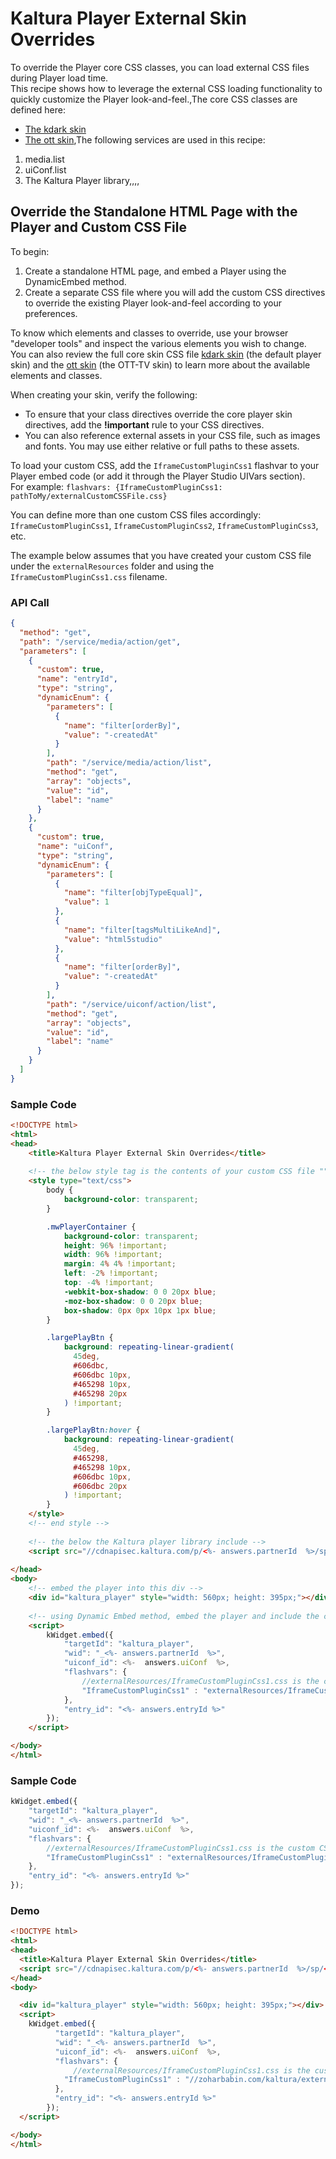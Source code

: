 <!--METADATA
{
  "icon": "eye",
  "sortOrder": 500,
  "tags": [
    "look & feel",
    "customization",
    "player",
    "design",
    "css",
    "skin",
    "theme",
    "template",
    "media"
  ],
  "keywords": [
    "IframeCustomPluginCss1",
    "look & feel",
    "customization",
    "player",
    "design",
    "css",
    "skin",
    "theme",
    "template"
  ],
  "summary": "External CSS files can be loaded during Player load time to override the Player core CSS classes. This recipe shows how to leverage the external CSS loading functionality to quickly customize the player look-and-feel."
}
-->

# Kaltura Player External Skin Overrides
To override the Player core CSS classes, you can load external CSS files during Player load time.  
This recipe shows how to leverage the external CSS loading functionality to quickly customize the Player look-and-feel.,The core CSS classes are defined here:
* [The kdark skin](https://github.com/kaltura/mwEmbed/blob/master/skins/kdark/css/layout.css)
* [The ott skin](https://github.com/kaltura/mwEmbed/blob/master/skins/ott/css/layout.css),The following services are used in this recipe:
1. media.list
2. uiConf.list
3. The Kaltura Player library,,,,

## Override the Standalone HTML Page with the Player and Custom CSS  File
To begin:
1.  Create a standalone HTML page, and embed a Player using the DynamicEmbed method.
2. Create a separate CSS file where you will add the custom CSS directives to override the existing Player look-and-feel according to your preferences.

To know which elements and classes to override, use your browser "developer tools" and inspect the various elements you wish to change.  
You can also review the full core skin CSS file [kdark skin](https://github.com/kaltura/mwEmbed/blob/master/skins/kdark/css/layout.css) (the default player skin) and the [ott skin](https://github.com/kaltura/mwEmbed/blob/master/skins/ott/css/layout.css) (the OTT-TV skin) to learn more about the available elements and classes.

When creating your skin, verify the following:
* To ensure that your class directives override the core player skin directives, add the **!important** rule to your CSS directives.  
* You can also reference external assets in your CSS file, such as images and fonts. You may use either relative or full paths to these assets.  

To load your custom CSS, add the ```IframeCustomPluginCss1``` flashvar to your Player embed code (or add it through the Player Studio UIVars section).  
For example: ```flashvars: {IframeCustomPluginCss1: pathToMy/externalCustomCSSFile.css}```  

You can define more than one custom CSS files accordingly: ```IframeCustomPluginCss1```, ```IframeCustomPluginCss2```, ```IframeCustomPluginCss3```, etc.  

The example below assumes that you have created your custom CSS file under the ```externalResources``` folder and using the ```IframeCustomPluginCss1.css``` filename.

### API Call
```json
{
  "method": "get",
  "path": "/service/media/action/get",
  "parameters": [
    {
      "custom": true,
      "name": "entryId",
      "type": "string",
      "dynamicEnum": {
        "parameters": [
          {
            "name": "filter[orderBy]",
            "value": "-createdAt"
          }
        ],
        "path": "/service/media/action/list",
        "method": "get",
        "array": "objects",
        "value": "id",
        "label": "name"
      }
    },
    {
      "custom": true,
      "name": "uiConf",
      "type": "string",
      "dynamicEnum": {
        "parameters": [
          {
            "name": "filter[objTypeEqual]",
            "value": 1
          },
          {
            "name": "filter[tagsMultiLikeAnd]",
            "value": "html5studio"
          },
          {
            "name": "filter[orderBy]",
            "value": "-createdAt"
          }
        ],
        "path": "/service/uiconf/action/list",
        "method": "get",
        "array": "objects",
        "value": "id",
        "label": "name"
      }
    }
  ]
}
```
### Sample Code
```html
<!DOCTYPE html>
<html>
<head>
	<title>Kaltura Player External Skin Overrides</title>
	
	<!-- the below style tag is the contents of your custom CSS file "" -- this is just for reference example, in your example it will be in the css file, not inside the embedding page -->
	<style type="text/css">
		body {
			background-color: transparent;
		}

		.mwPlayerContainer {
			background-color: transparent;
			height: 96% !important;
			width: 96% !important;
			margin: 4% 4% !important;
			left: -2% !important;
			top: -4% !important;
			-webkit-box-shadow: 0 0 20px blue;
			-moz-box-shadow: 0 0 20px blue;
			box-shadow: 0px 0px 10px 1px blue;
		}

		.largePlayBtn {
			background: repeating-linear-gradient(
			  45deg,
			  #606dbc,
			  #606dbc 10px,
			  #465298 10px,
			  #465298 20px
			) !important;
		}

		.largePlayBtn:hover {
			background: repeating-linear-gradient(
			  45deg,
			  #465298,
			  #465298 10px,
			  #606dbc 10px,
			  #606dbc 20px
			) !important;
		}
	</style>
	<!-- end style -->
	
	<!-- the below the Kaltura player library include -->
	<script src="//cdnapisec.kaltura.com/p/<%- answers.partnerId  %>/sp/<%- answers.partnerId  %>00/embedIframeJs/uiconf_id/<%-  answers.uiConf  %>/partner_id/<%- answers.partnerId  %>"></script>
	
</head>
<body>
    <!-- embed the player into this div -->
	<div id="kaltura_player" style="width: 560px; height: 395px;"></div>
	
	<!-- using Dynamic Embed method, embed the player and include the custom CSS file: -->
	<script>
		kWidget.embed({
        	"targetId": "kaltura_player",
        	"wid": "_<%- answers.partnerId  %>",
        	"uiconf_id": <%-  answers.uiConf  %>,
        	"flashvars": {
        	    //externalResources/IframeCustomPluginCss1.css is the custom CSS file you've created
        		"IframeCustomPluginCss1" : "externalResources/IframeCustomPluginCss1.css"
        	},
        	"entry_id": "<%- answers.entryId %>"
        });
	</script>

</body>
</html>
```
### Sample Code
```javascript
kWidget.embed({
	"targetId": "kaltura_player",
	"wid": "_<%- answers.partnerId  %>",
	"uiconf_id": <%-  answers.uiConf  %>,
	"flashvars": {
	    //externalResources/IframeCustomPluginCss1.css is the custom CSS file you've created
		"IframeCustomPluginCss1" : "externalResources/IframeCustomPluginCss1.css"
	},
	"entry_id": "<%- answers.entryId %>"
});
```
### Demo
```html
<!DOCTYPE html>
<html>
<head>
  <title>Kaltura Player External Skin Overrides</title>
  <script src="//cdnapisec.kaltura.com/p/<%- answers.partnerId  %>/sp/<%- answers.partnerId  %>00/embedIframeJs/uiconf_id/<%-  answers.uiConf  %>/partner_id/<%- answers.partnerId  %>"></script>
</head>
<body>

  <div id="kaltura_player" style="width: 560px; height: 395px;"></div>
  <script>
    kWidget.embed({
          "targetId": "kaltura_player",
          "wid": "_<%- answers.partnerId  %>",
          "uiconf_id": <%-  answers.uiConf  %>,
          "flashvars": {
              //externalResources/IframeCustomPluginCss1.css is the custom CSS file you've created
            "IframeCustomPluginCss1" : "//zoharbabin.com/kaltura/externalResources/IframeCustomPluginCss1.css"
          },
          "entry_id": "<%- answers.entryId %>"
        });
  </script>

</body>
</html>
```